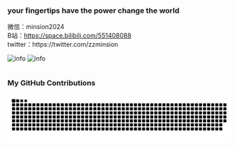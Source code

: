 ### your fingertips have the power change the world
<div>微信：minsion2024</div>
<div>B站：<a href="https://space.bilibili.com/551408088" target="_blank">https://space.bilibili.com/551408088</a></div>
<div>twitter：https://twitter.com/zzminsion</div>

![info](https://github-readme-stats.vercel.app/api?username=minsion&show_icons=true&count_private=true&hide=prs&theme=default_repocard)
![info](https://github-readme-stats.vercel.app/api/top-langs/?username=minsion&hide_title=true&hide_border=true&layout=compact&bg_color=0,73FA79,73FDFF,D783FF&theme=graywhite&locale=cn)

<div style="display: flex">
<!--   <img style="height: 150px;" src="https://github-readme-stats.vercel.app/api/top-langs/?username=minsion&hide_title=true&hide_border=true&layout=compact&bg_color=0,73FA79,73FDFF,D783FF&theme=graywhite&locale=cn" /> -->
</div>

### My GitHub Contributions

![](https://raw.githubusercontent.com/minsion/minsion/main/assets/github-contribution-grid-snake.svg)
